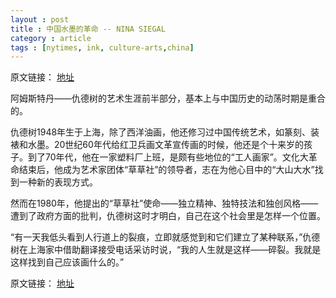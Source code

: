 ```yaml
---
layout : post
title : 中国水墨的革命 -- NINA SIEGAL
category : article
tags : [nytimes, ink, culture-arts,china]
---
```


原文链接： [地址](http://cn.nytimes.com/article/culture-arts/2012/11/09/c09shuimo/)

阿姆斯特丹——仇德树的艺术生涯前半部分，基本上与中国历史的动荡时期是重合的。

仇德树1948年生于上海，除了西洋油画，他还修习过中国传统艺术，如篆刻、装裱和水墨。20世纪60年代给红卫兵画文革宣传画的时候，他还是个十来岁的孩子。到了70年代，他在一家塑料厂上班，是颇有些地位的“工人画家”。文化大革命结束后，他成为艺术家团体“草草社”的领导者，志在为他心目中的“大山大水”找到一种新的表现方式。

然而在1980年，他提出的“草草社”使命——独立精神、独特技法和独创风格——遭到了政府方面的批判，仇德树这时才明白，自己在这个社会里是怎样一个位置。

“有一天我低头看到人行道上的裂痕，立即就感觉到和它们建立了某种联系，”仇德树在上海家中借助翻译接受电话采访时说，“我的人生就是这样——碎裂。我就是这样找到自己应该画什么的。”

原文链接： [地址](http://cn.nytimes.com/article/culture-arts/2012/11/09/c09shuimo/)